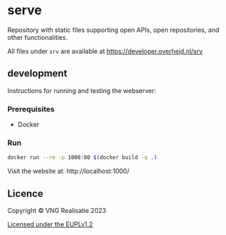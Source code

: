 # serve

Repository with static files supporting open APIs, open repositories, and other functionalities. 

All files under `srv` are available at https://developer.overheid.nl/srv

## development

Instructions for running and testing the webserver:

### Prerequisites

- Docker

### Run

```sh
docker run --rm -p 1000:80 $(docker build -q .)
```

Visit the website at: http://localhost:1000/

## Licence

Copyright © VNG Realisatie 2023

[Licensed under the EUPLv1.2](LICENCE.md)
